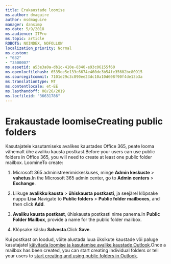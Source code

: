 ```yaml
---
title: Erakaustade loomise
ms.author: dmaguire
author: msdmaguire
manager: dansimp
ms.date: 5/9/2018
ms.audience: ITPro
ms.topic: article
ROBOTS: NOINDEX, NOFOLLOW
localization_priority: Normal
ms.custom:
- "632"
- "3500007"
ms.assetid: a53e3a0a-db1c-410e-8340-e93c06155f60
ms.openlocfilehash: 6535ee5e133c6674e460de3b54fe35602bc80915
ms.sourcegitcommit: 7101e29c3c890ee23dc10a10d608f90f4de13b3a
ms.translationtype: MT
ms.contentlocale: et-EE
ms.lasthandoff: 08/26/2019
ms.locfileid: "36631786"
---
```

# <a name="creating-public-folders"></a><span data-ttu-id="423e1-102">Erakaustade loomise</span><span class="sxs-lookup"><span data-stu-id="423e1-102">Creating public folders</span></span>

<span data-ttu-id="423e1-103">Kasutajatele kasutamiseks avalikes kaustades Office 365, peate looma vähemalt ühe avaliku kausta postkast.</span><span class="sxs-lookup"><span data-stu-id="423e1-103">Before your users can use public folders in Office 365, you will need to create at least one public folder mailbox.</span></span> <span data-ttu-id="423e1-104">Loomine</span><span class="sxs-lookup"><span data-stu-id="423e1-104">To create:</span></span>
  
1. <span data-ttu-id="423e1-105">Microsoft 365 administreerimiskeskuses, minge **Admin keskuste** \> **vahetus**.</span><span class="sxs-lookup"><span data-stu-id="423e1-105">In the Microsoft 365 admin center, go to **Admin centers** \> **Exchange**.</span></span>

2. <span data-ttu-id="423e1-106">Liikuge **avalikku kausta** \> **ühiskausta postkasti**, ja seejärel klõpsake nuppu **Lisa**.</span><span class="sxs-lookup"><span data-stu-id="423e1-106">Navigate to **Public folders** \> **Public folder mailboxes**, and then click **Add**.</span></span>

3. <span data-ttu-id="423e1-107">**Avaliku kausta postkast**, ühiskausta postkasti nime panema.</span><span class="sxs-lookup"><span data-stu-id="423e1-107">In **Public Folder Mailbox**, provide a name for the public folder mailbox.</span></span>

4. <span data-ttu-id="423e1-108">Klõpsake käsku **Salvesta**.</span><span class="sxs-lookup"><span data-stu-id="423e1-108">Click **Save**.</span></span>

<span data-ttu-id="423e1-109">Kui postkast on loodud, võite alustada luua üksikute kaustade või paluge kasutajatel [käivitada loomise ja kasutamise avalike kaustade Outlook](https://support.office.com/article/Create-and-share-a-public-folder-in-Outlook-a2835011-d524-4a5c-a207-05c159bb2a97).</span><span class="sxs-lookup"><span data-stu-id="423e1-109">Once a mailbox has been created, you can start creating individual folders or tell your users to [start creating and using public folders in Outlook](https://support.office.com/article/Create-and-share-a-public-folder-in-Outlook-a2835011-d524-4a5c-a207-05c159bb2a97).</span></span>
  